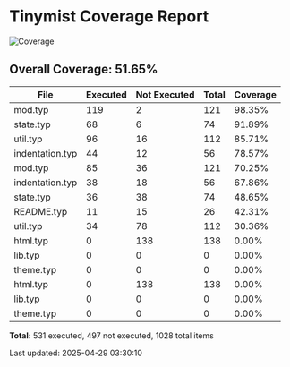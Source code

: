 # Tinymist Coverage Report

![Coverage](https://img.shields.io/badge/coverage-51.65%25-orange)

## Overall Coverage: 51.65%

| File | Executed | Not Executed | Total | Coverage |
|------|--------|--------|------|--------|
| mod.typ | 119 | 2 | 121 | 98.35% |
| state.typ | 68 | 6 | 74 | 91.89% |
| util.typ | 96 | 16 | 112 | 85.71% |
| indentation.typ | 44 | 12 | 56 | 78.57% |
| mod.typ | 85 | 36 | 121 | 70.25% |
| indentation.typ | 38 | 18 | 56 | 67.86% |
| state.typ | 36 | 38 | 74 | 48.65% |
| README.typ | 11 | 15 | 26 | 42.31% |
| util.typ | 34 | 78 | 112 | 30.36% |
| html.typ | 0 | 138 | 138 | 0.00% |
| lib.typ | 0 | 0 | 0 | 0.00% |
| theme.typ | 0 | 0 | 0 | 0.00% |
| html.typ | 0 | 138 | 138 | 0.00% |
| lib.typ | 0 | 0 | 0 | 0.00% |
| theme.typ | 0 | 0 | 0 | 0.00% |

**Total:** 531 executed, 497 not executed, 1028 total items


Last updated: 2025-04-29 03:30:10
